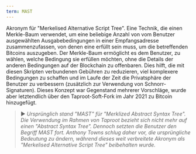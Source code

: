 ```yaml
---
term: MAST
---
```


Akronym für "Merkelised Alternative Script Tree". Eine Technik, die einen Merkle-Baum verwendet, um eine beliebige Anzahl von vom Benutzer ausgewählten Ausgabebedingungen in einer Empfangsadresse zusammenzufassen, von denen eine erfüllt sein muss, um die betreffenden Bitcoins auszugeben. Der Merkle-Baum ermöglicht es dem Benutzer, zu wählen, welche Bedingung sie erfüllen möchten, ohne die Details der anderen Bedingungen auf der Blockchain zu offenbaren. Dies hilft, die mit diesen Skripten verbundenen Gebühren zu reduzieren, viel komplexere Bedingungen zu schaffen und im Laufe der Zeit die Privatsphäre der Benutzer zu verbessern (zusätzlich zur Verwendung von Schnorr-Signaturen). Dieses Konzept war Gegenstand mehrerer Vorschläge, wurde aber letztendlich über den Taproot-Soft-Fork im Jahr 2021 zu Bitcoin hinzugefügt.

> ► *Ursprünglich stand "MAST" für "Merklized Abstract Syntax Tree". Die Verwendung im Rahmen von Taproot bezieht sich nicht mehr auf einen "Abstract Syntax Tree". Dennoch setzten die Benutzer den Begriff MAST fort. Anthony Towns schlug daher vor, die ursprüngliche Bedeutung zu ändern, während dieses weit verbreitete Akronym als "Merkelised Alternative Script Tree" beibehalten wurde.*